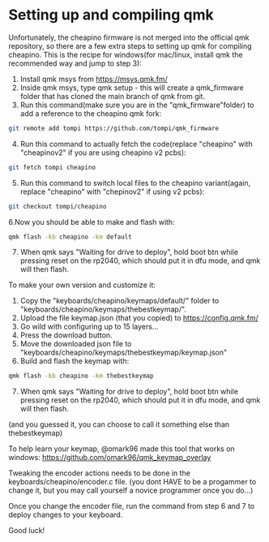 Setting up and compiling qmk
============================

Unfortunately, the cheapino firmware is not merged into the official qmk repository,
so there are a few extra steps to setting up qmk for compiling cheapino.
This is the recipe for windows(for mac/linux, install qmk the recommended way and jump to step 3):

1. Install qmk msys from https://msys.qmk.fm/
2. Inside qmk msys, type qmk setup - this will create a qmk_firmware folder that has cloned the main branch of qmk from git.
3. Run this command(make sure you are in the "qmk_firmware"folder) to add a reference to the cheapino qmk fork:
```sh
git remote add tompi https://github.com/tompi/qmk_firmware
```
4. Run this command to actually fetch the code(replace "cheapino" with "cheapinov2" if you are using cheapino v2 pcbs):
```sh
git fetch tompi cheapino
```
5. Run this command to switch local files to the cheapino variant(again, replace "cheapino" with "chepinov2" if using v2 pcbs):
```sh
git checkout tompi/cheapino
```
6.Now you should be able to make and flash with:
```sh
qmk flash -kb cheapino -km default
```
7. When qmk says "Waiting for drive to deploy", hold boot btn while pressing reset on the rp2040, which should put it in dfu mode, and qmk will then flash.

To make your own version and customize it:

1. Copy the "keyboards/cheapino/keymaps/default/" folder to "keyboards/cheapino/keymaps/thebestkeymap/".
2. Upload the file keymap.json (that you copied) to https://config.qmk.fm/
3. Go wild with configuring up to 15 layers...
4. Press the download button.
5. Move the downloaded json file to "keyboards/cheapino/keymaps/thebestkeymap/keymap.json"
6. Build and flash the keymap with:
```sh
qmk flash -kb cheapino -km thebestkeymap
```
7. When qmk says "Waiting for drive to deploy", hold boot btn while pressing reset on the rp2040, which should put it in dfu mode, and qmk will then flash.

(and you guessed it, you can choose to call it something else than thebestkeymap)

To help learn your keymap, @omark96 made this tool that works on windows: https://github.com/omark96/qmk_keymap_overlay

Tweaking the encoder actions needs to be done in the keyboards/cheapino/encoder.c file.
(you dont HAVE to be a progammer to change it, but you may call yourself a novice programmer once you do...)

Once you change the encoder file, run the command from step 6 and 7 to deploy changes to your keyboard.

Good luck!

